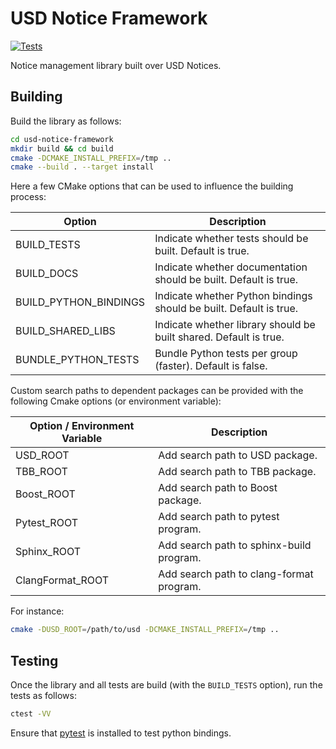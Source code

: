 # USD Notice Framework

[![Tests](https://github.com/wdas/usd-notice-framework/actions/workflows/test.yml/badge.svg?branch=main)](https://github.com/wdas/usd-notice-framework/actions/workflows/test.yml)

Notice management library built over USD Notices.

## Building

Build the library as follows:

```bash
cd usd-notice-framework
mkdir build && cd build
cmake -DCMAKE_INSTALL_PREFIX=/tmp ..
cmake --build . --target install
```

Here a few CMake options that can be used to influence the building process:

| Option                 | Description                                                         |
| ---------------------- | ------------------------------------------------------------------- |
| BUILD_TESTS            | Indicate whether tests should be built. Default is true.            |
| BUILD_DOCS             | Indicate whether documentation should be built. Default is true.    |
| BUILD_PYTHON_BINDINGS  | Indicate whether Python bindings should be built. Default is true.  |
| BUILD_SHARED_LIBS      | Indicate whether library should be built shared. Default is true.   |
| BUNDLE_PYTHON_TESTS    | Bundle Python tests per group (faster). Default is false.           |

Custom search paths to dependent packages can be provided with the following
Cmake options (or environment variable):

| Option / Environment Variable  | Description                              |
| ------------------------------ | ---------------------------------------- |
| USD_ROOT                       | Add search path to USD package.          |
| TBB_ROOT                       | Add search path to TBB package.          |
| Boost_ROOT                     | Add search path to Boost package.        |
| Pytest_ROOT                    | Add search path to pytest program.       |
| Sphinx_ROOT                    | Add search path to sphinx-build program. |
| ClangFormat_ROOT               | Add search path to clang-format program. |

For instance:

```bash
cmake -DUSD_ROOT=/path/to/usd -DCMAKE_INSTALL_PREFIX=/tmp ..
```
## Testing

Once the library and all tests are build (with the `BUILD_TESTS` option), run
the tests as follows:

```bash
ctest -VV
```

Ensure that [pytest](https://docs.pytest.org/en/stable/) is installed to test
python bindings.
